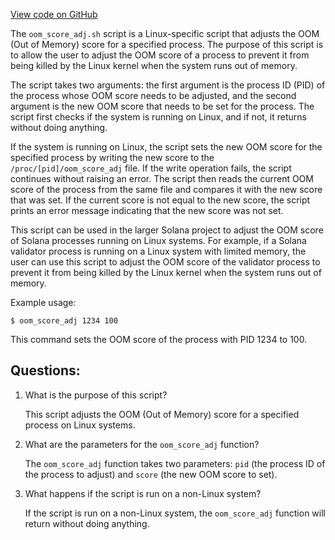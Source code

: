 [View code on GitHub](https://github.com/solana-labs/solana/blob/master/scripts/oom-score-adj.sh)

The `oom_score_adj.sh` script is a Linux-specific script that adjusts the OOM (Out of Memory) score for a specified process. The purpose of this script is to allow the user to adjust the OOM score of a process to prevent it from being killed by the Linux kernel when the system runs out of memory.

The script takes two arguments: the first argument is the process ID (PID) of the process whose OOM score needs to be adjusted, and the second argument is the new OOM score that needs to be set for the process. The script first checks if the system is running on Linux, and if not, it returns without doing anything.

If the system is running on Linux, the script sets the new OOM score for the specified process by writing the new score to the `/proc/[pid]/oom_score_adj` file. If the write operation fails, the script continues without raising an error. The script then reads the current OOM score of the process from the same file and compares it with the new score that was set. If the current score is not equal to the new score, the script prints an error message indicating that the new score was not set.

This script can be used in the larger Solana project to adjust the OOM score of Solana processes running on Linux systems. For example, if a Solana validator process is running on a Linux system with limited memory, the user can use this script to adjust the OOM score of the validator process to prevent it from being killed by the Linux kernel when the system runs out of memory.

Example usage:

```
$ oom_score_adj 1234 100
```

This command sets the OOM score of the process with PID 1234 to 100.
## Questions: 
 1. What is the purpose of this script?
    
    This script adjusts the OOM (Out of Memory) score for a specified process on Linux systems.

2. What are the parameters for the `oom_score_adj` function?
    
    The `oom_score_adj` function takes two parameters: `pid` (the process ID of the process to adjust) and `score` (the new OOM score to set).

3. What happens if the script is run on a non-Linux system?
    
    If the script is run on a non-Linux system, the `oom_score_adj` function will return without doing anything.